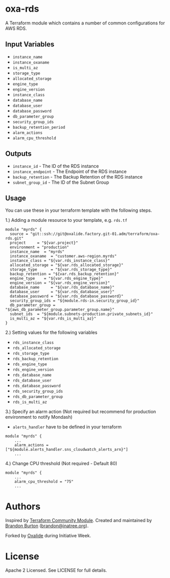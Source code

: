 oxa-rds
=======
A Terraform module which contains a number of common configurations for AWS RDS.

Input Variables
---------------

- `instance_name`
- `instance_oxaname`
- `is_multi_az`
- `storage_type`
- `allocated_storage`
- `engine_type`
- `engine_version`
- `instance_class`
- `database_name`
- `database_user`
- `database_password`
- `db_parameter_group`
- `security_group_ids`
- `backup_retention_period`
- `alarm_actions`
- `alarm_cpu_threshold`

Outputs
-------


- `instance_id` - The ID of the RDS instance
- `instance_endpoint` - The Endpoint of the RDS instance
- `backup_retention` - The Backup Retention of the RDS instance
- `subnet_group_id` - The ID of the Subnet Group



Usage
-----

You can use these in your terraform template with the following steps.

1.) Adding a module resource to your template, e.g. `rds.tf`

```
module "myrds" {
  source = "git::ssh://git@oxalide.factory.git-01.adm/terraform/oxa-rds.git"
  project     = "${var.project}"
  environment = "production"
  instance_name  = "myrds"
  instance_oxaname  = "customer.aws-region.myrds"
  instance_class = "${var.rds_instance_class}"
  allocated_storage = "${var.rds_allocated_storage}"
  storage_type      = "${var.rds_storage_type}"
  backup_retention = "${var.rds_backup_retention}"
  engine_type    = "${var.rds_engine_type}"
  engine_version = "${var.rds_engine_version}"
  database_name     = "${var.rds_database_name}"
  database_user     = "${var.rds_database_user}"
  database_password = "${var.rds_database_password}"
  security_group_ids = "${module.rds-in.security_group_id}"
  db_parameter_group = "${aws_db_parameter_group.parameter_group.name}"
  subnet_ids  = "${module.subnets-production.private_subnets_id}"
  is_multi_az = "${var.rds_is_multi_az}"
}
```

2.) Setting values for the following variables

- `rds_instance_class`
- `rds_allocated_storage`
- `rds_storage_type`
- `rds_backup_retention`
- `rds_engine_type`
- `rds_engine_version`
- `rds_database_name`
- `rds_database_user`
- `rds_database_password`
- `rds_security_group_ids`
- `rds_db_parameter_group`
- `rds_is_multi_az`

3.) Specify an alarm action (Not required but recommend for production environment to notify Mondash)

- `alerts_handler` have to be defined in your terraform

```
module "myrds" {
	...
	alarm_actions = ["${module.alerts_handler.sns_cloudwatch_alerts_arn}"]
	...
```

4.) Change CPU threshold (Not required - Default 80)

```
module "myrds" {
	...
	alarm_cpu_threshold = "75"
	...
```

Authors
=======

Inspired by [Terraform Community Module](https://github.com/terraform-community-modules/tf_aws_rds).
Created and maintained by [Brandon Burton](https://github.com/solarce) (brandon@inatree.org).

Forked by [Oxalide](http://www.oxalide.com) during Initiative Week.

License
=======

Apache 2 Licensed. See LICENSE for full details.

